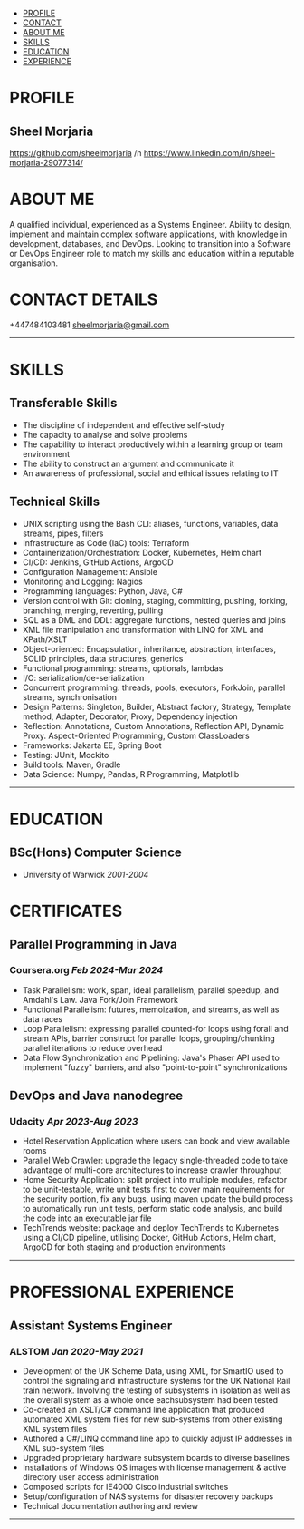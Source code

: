 
-   [PROFILE](#profile)
-   [CONTACT](#contactdetails)
-   [ABOUT ME](#bio)
-   [SKILLS](#skills)
-   [EDUCATION](#education%20)
-   [EXPERIENCE](#experience)

# PROFILE

## Sheel Morjaria

https://github.com/sheelmorjaria /n
https://www.linkedin.com/in/sheel-morjaria-29077314/

# ABOUT ME

A qualified individual, experienced as a Systems Engineer. Ability to
design, implement and maintain complex software applications, with
knowledge in development, databases, and DevOps. Looking to transition
into a Software or DevOps Engineer role to match my skills and education
within a reputable organisation.

# CONTACT DETAILS

+447484103481
sheelmorjaria@gmail.com

------------------------------------------------------------------------

# SKILLS

## Transferable Skills

-   The discipline of independent and effective self-study
-   The capacity to analyse and solve problems
-   The capability to interact productively within a learning group or
    team environment
-   The ability to construct an argument and communicate it
-   An awareness of professional, social and ethical issues relating to
    IT

## Technical Skills

-   UNIX scripting using the Bash CLI: aliases, functions, variables,
    data streams, pipes, filters
-   Infrastructure as Code (IaC) tools: Terraform
-   Containerization/Orchestration: Docker, Kubernetes, Helm chart
-   CI/CD: Jenkins, GitHub Actions, ArgoCD
-   Configuration Management: Ansible
-   Monitoring and Logging: Nagios
-   Programming languages: Python, Java, C#
-   Version control with Git: cloning, staging, committing, pushing,
    forking, branching, merging, reverting, pulling
-   SQL as a DML and DDL: aggregate functions, nested queries and joins
-   XML file manipulation and transformation with LINQ for XML and
    XPath/XSLT
-   Object-oriented: Encapsulation, inheritance, abstraction,
    interfaces, SOLID principles, data structures, generics
-   Functional programming: streams, optionals, lambdas
-   I/O: serialization/de-serialization
-   Concurrent programming: threads, pools, executors, ForkJoin,
    parallel streams, synchronisation
-   Design Patterns: Singleton, Builder, Abstract factory, Strategy,
    Template method, Adapter, Decorator, Proxy, Dependency injection
-   Reflection: Annotations, Custom Annotations, Reflection API, Dynamic
    Proxy. Aspect-Oriented Programming, Custom ClassLoaders
-   Frameworks: Jakarta EE, Spring Boot
-   Testing: JUnit, Mockito
-   Build tools: Maven, Gradle
-   Data Science: Numpy, Pandas, R Programming, Matplotlib
    
------------------------------------------------------------------------

# EDUCATION

## BSc(Hons) Computer Science

-   University of Warwick *2001-2004*

# CERTIFICATES

## Parallel Programming in Java

### Coursera.org *Feb 2024-Mar 2024*

-   Task Parallelism: work, span, ideal parallelism, parallel speedup,
    and Amdahl's Law. Java Fork/Join Framework
-   Functional Parallelism: futures, memoization, and streams, as well
    as data races
-   Loop Parallelism: expressing parallel counted-for loops using forall
    and stream APIs, barrier construct for parallel loops,
    grouping/chunking parallel iterations to reduce overhead
-   Data Flow Synchronization and Pipelining: Java's Phaser API used to
    implement "fuzzy" barriers, and also "point-to-point"
    synchronizations

## DevOps and Java nanodegree

### Udacity *Apr 2023-Aug 2023*

-   Hotel Reservation Application where users can book and view
    available rooms
-   Parallel Web Crawler: upgrade the legacy single-threaded code to
    take advantage of multi-core architectures to increase crawler
    throughput
-   Home Security Application: split project into multiple modules,
    refactor to be unit-testable, write unit tests first to cover main
    requirements for the security portion, fix any bugs, using maven
    update the build process to automatically run unit tests, perform
    static code analysis, and build the code into an executable jar file
-   TechTrends website: package and deploy TechTrends to Kubernetes
    using a CI/CD pipeline, utilising Docker, GitHub Actions, Helm
    chart, ArgoCD for both staging and production environments

------------------------------------------------------------------------

# PROFESSIONAL EXPERIENCE

## Assistant Systems Engineer

### ALSTOM *Jan 2020-May 2021*

-   Development of the UK Scheme Data, using XML, for SmartIO used to
    control the signaling and infrastructure systems for the UK National
    Rail train network. Involving the testing of subsystems in isolation
    as well as the overall system as a whole once eachsubsystem had been
    tested
-   Co-created an XSLT/C# command line application that produced
    automated XML system files for new sub-systems from other existing
    XML system files
-   Authored a C#/LINQ command line app to quickly adjust IP addresses
    in XML sub-system files
-   Upgraded proprietary hardware subsystem boards to diverse baselines
-   Installations of Windows OS images with license management & active
    directory user access administration
-   Composed scripts for IE4000 Cisco industrial switches
-   Setup/configuration of NAS systems for disaster recovery backups
-   Technical documentation authoring and review
  
------------------------------------------------------------------------
